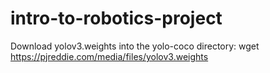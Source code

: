 # intro-to-robotics-project

Download yolov3.weights into the yolo-coco directory: wget https://pjreddie.com/media/files/yolov3.weights


